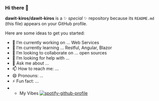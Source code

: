 ### Hi there 👋


**dawit-kiros/dawit-kiros** is a ✨ _special_ ✨ repository because its `README.md` (this file) appears on your GitHub profile.

Here are some ideas to get you started:

- 🔭 I’m currently working on ... Web Services
- 🌱 I’m currently learning ... Restful, Angular, Blazor
- 👯 I’m looking to collaborate on ... open sources
- 🤔 I’m looking for help with ...
- 💬 Ask me about ... 
- 📫 How to reach me: ...
- 😄 Pronouns: ...
- ⚡ Fun fact: ...
- - My Vibes [![spotify-github-profile](https://spotify-github-profile.vercel.app/api/view?uid=31yzxe6zp7pmtfcqzsomeggn2rlq&cover_image=true&theme=default&show_offline=true&background_color=121212&interchange=false)](https://github.com/kittinan/spotify-github-profile)

